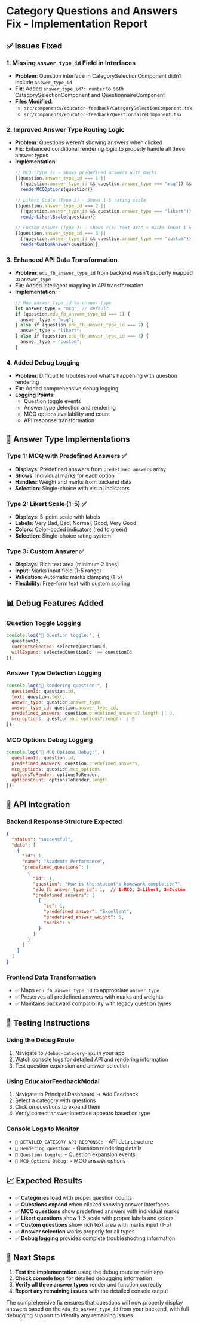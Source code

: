 # Category Questions and Answers Fix - Implementation Report

## ✅ **Issues Fixed**

### 1. **Missing `answer_type_id` Field in Interfaces**
- **Problem**: Question interface in CategorySelectionComponent didn't include `answer_type_id`
- **Fix**: Added `answer_type_id?: number` to both CategorySelectionComponent and QuestionnaireComponent
- **Files Modified**: 
  - `src/components/educator-feedback/CategorySelectionComponent.tsx`
  - `src/components/educator-feedback/QuestionnaireComponent.tsx`

### 2. **Improved Answer Type Routing Logic**
- **Problem**: Questions weren't showing answers when clicked
- **Fix**: Enhanced conditional rendering logic to properly handle all three answer types
- **Implementation**:
  ```typescript
  // MCQ (Type 1) - Shows predefined answers with marks
  {(question.answer_type_id === 1 || 
    (!question.answer_type_id && question.answer_type === "mcq")) && 
    renderMCQOptions(question)}
  
  // Likert Scale (Type 2) - Shows 1-5 rating scale
  {(question.answer_type_id === 2 || 
    (!question.answer_type_id && question.answer_type === "likert")) && 
    renderLikertScale(question)}
  
  // Custom Answer (Type 3) - Shows rich text area + marks input 1-5
  {(question.answer_type_id === 3 || 
    (!question.answer_type_id && question.answer_type === "custom")) && 
    renderCustomAnswer(question)}
  ```

### 3. **Enhanced API Data Transformation**
- **Problem**: `edu_fb_answer_type_id` from backend wasn't properly mapped to `answer_type`
- **Fix**: Added intelligent mapping in API transformation
- **Implementation**:
  ```typescript
  // Map answer_type_id to answer_type
  let answer_type = "mcq"; // default
  if (question.edu_fb_answer_type_id === 1) {
    answer_type = "mcq";
  } else if (question.edu_fb_answer_type_id === 2) {
    answer_type = "likert";
  } else if (question.edu_fb_answer_type_id === 3) {
    answer_type = "custom";
  }
  ```

### 4. **Added Debug Logging**
- **Problem**: Difficult to troubleshoot what's happening with question rendering
- **Fix**: Added comprehensive debug logging
- **Logging Points**:
  - Question toggle events
  - Answer type detection and rendering
  - MCQ options availability and count
  - API response transformation

## 🎯 **Answer Type Implementations**

### **Type 1: MCQ with Predefined Answers** ✅
- **Displays**: Predefined answers from `predefined_answers` array
- **Shows**: Individual marks for each option
- **Handles**: Weight and marks from backend data
- **Selection**: Single-choice with visual indicators

### **Type 2: Likert Scale (1-5)** ✅  
- **Displays**: 5-point scale with labels
- **Labels**: Very Bad, Bad, Normal, Good, Very Good
- **Colors**: Color-coded indicators (red to green)
- **Selection**: Single-choice rating system

### **Type 3: Custom Answer** ✅
- **Displays**: Rich text area (minimum 2 lines)
- **Input**: Marks input field (1-5 range)
- **Validation**: Automatic marks clamping (1-5)
- **Flexibility**: Free-form text with custom scoring

## 📊 **Debug Features Added**

### **Question Toggle Logging**
```javascript
console.log("🔄 Question toggle:", {
  questionId,
  currentSelected: selectedQuestionId,
  willExpand: selectedQuestionId !== questionId
});
```

### **Answer Type Detection Logging**
```javascript
console.log("🎯 Rendering question:", {
  questionId: question.id,
  text: question.text,
  answer_type: question.answer_type,
  answer_type_id: question.answer_type_id,
  predefined_answers: question.predefined_answers?.length || 0,
  mcq_options: question.mcq_options?.length || 0
});
```

### **MCQ Options Debug Logging**
```javascript
console.log("🎯 MCQ Options Debug:", {
  questionId: question.id,
  predefined_answers: question.predefined_answers,
  mcq_options: question.mcq_options,
  optionsToRender: optionsToRender,
  optionsCount: optionsToRender.length
});
```

## 🔧 **API Integration**

### **Backend Response Structure Expected**
```json
{
  "status": "successful",
  "data": [
    {
      "id": 1,
      "name": "Academic Performance",
      "predefined_questions": [
        {
          "id": 1,
          "question": "How is the student's homework completion?",
          "edu_fb_answer_type_id": 1,  // 1=MCQ, 2=Likert, 3=Custom
          "predefined_answers": [
            {
              "id": 1,
              "predefined_answer": "Excellent",
              "predefined_answer_weight": 5,
              "marks": 5
            }
          ]
        }
      ]
    }
  ]
}
```

### **Frontend Data Transformation**
- ✅ Maps `edu_fb_answer_type_id` to appropriate `answer_type`
- ✅ Preserves all predefined answers with marks and weights
- ✅ Maintains backward compatibility with legacy question types

## 🧪 **Testing Instructions**

### **Using the Debug Route**
1. Navigate to `/debug-category-api` in your app
2. Watch console logs for detailed API and rendering information
3. Test question expansion and answer selection

### **Using EducatorFeedbackModal**
1. Navigate to Principal Dashboard → Add Feedback
2. Select a category with questions
3. Click on questions to expand them
4. Verify correct answer interface appears based on type

### **Console Logs to Monitor**
- `🧪 DETAILED CATEGORY API RESPONSE:` - API data structure
- `🎯 Rendering question:` - Question rendering details
- `🔄 Question toggle:` - Question expansion events
- `🎯 MCQ Options Debug:` - MCQ answer options

## 📈 **Expected Results**

- ✅ **Categories load** with proper question counts
- ✅ **Questions expand** when clicked showing answer interfaces
- ✅ **MCQ questions** show predefined answers with individual marks
- ✅ **Likert questions** show 1-5 scale with proper labels and colors
- ✅ **Custom questions** show rich text area with marks input (1-5)
- ✅ **Answer selection** works properly for all types
- ✅ **Debug logging** provides complete troubleshooting information

## 🚀 **Next Steps**

1. **Test the implementation** using the debug route or main app
2. **Check console logs** for detailed debugging information
3. **Verify all three answer types** render and function correctly
4. **Report any remaining issues** with the detailed console output

The comprehensive fix ensures that questions will now properly display answers based on the `edu_fb_answer_type_id` from your backend, with full debugging support to identify any remaining issues.